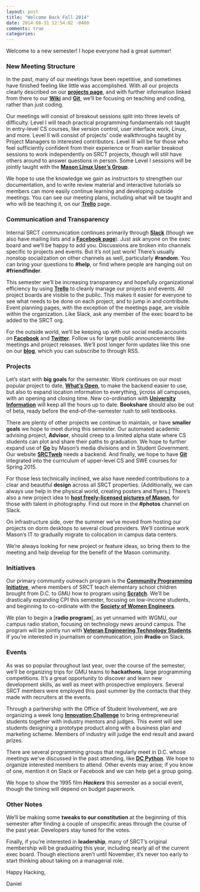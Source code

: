 ```yaml
---
layout: post
title: "Welcome Back Fall 2014"
date: 2014-08-31 12:54:02 -0400
comments: true
categories: 
---
```


Welcome to a new semester! I hope everyone had a great summer!

### New Meeting Structure

In the past, many of our meetings have been repetitive, and sometimes have finished feeling like little was accomplished. With all our projects clearly described on our [**projects page**](srct.gmu.edu/projects), and with further information linked from there to our [**Wiki**](wiki.srct.gmu.edu) and [**Git**](git.gmu.edu), we’ll be focusing on teaching and coding, rather than just coding.

Our meetings will consist of breakout sessions split into three levels of difficulty. Level I will teach practical programming fundamentals not taught in entry-level CS courses, like version control, user interface work, Linux, and more. Level II will consist of projects’ code walkthroughs taught by Project Managers to interested contributors. Level III will be for those who feel sufficiently confident from their experience or from earlier breakout sessions to work independently on SRCT projects, though will still have others around to answer questions in person. Some Level I sessions will be jointly taught with the [**Mason Linux User’s Group**](gmulug.com).

We hope to use the knowledge we gain as instructors to strengthen our documentation, and to write review material and interactive tutorials so members can more easily continue learning and developing outside meetings. You can see our meeting plans, including what will be taught and who will be teaching it, on our [**Trello**](trello.com/srct) page.

### Communication and Transparency

Internal SRCT communication continues primarily through [**Slack**](slack.com) (though we also have mailing lists and a [**Facebook page**](fb.com/MasonSRCT)). Just ask anyone on the exec board and we’ll be happy to add you. Discussions are broken into channels specific to projects and events. But it’s not just work! There’s usually nonstop socialization on other channels as well, particularly **#random**. You can bring your questions to **#help**, or find where people are hanging out on **#friendfinder**.

This semester we’ll be increasing transparency and hopefully organizational efficiency by using [**Trello**](trello.com/srct) to cleanly manage our projects and events. All project boards are visible to the public. This makes it easier for everyone to see what needs to be done on each project, and to jump in and contribute. Event planning pages, with the exception of the meetings page, are visible within the organization. Like Slack, ask any member of the exec board to be added to the SRCT org.

For the outside world, we’ll be keeping up with our social media accounts on [**Facebook**](fb.com/MasonSRCT) and [**Twitter**](twitter.com/MasonSRCT). Follow us for large public announcements like meetings and project releases. We’ll post longer form updates like this one on our [**blog**](blog.srct.gmu.edu), which you can subscribe to through RSS.

### Projects

Let’s start with **big goals** for the semester. Work continues on our most popular project to date, [**What’s Open**](whatsopen.gmu.edu), to make the backend easier to use, but also to expand location information to everything, ÿcross all campuses, with an opening and closing time. New co-ordination with [**University Information**](information.gmu.edu) will keep all the hours up to date. **Bookshare** should also be out of beta, ready before the end-of-the-semester rush to sell textbooks.

There are plenty of other projects we continue to maintain, or have **smaller goals** we hope to meet during this semester. Our automated academic advising project, **Advisor**, should creep to a limited alpha state where CS students can plot and share their paths to graduation. We hope to further expand use of [**Go**](go.gmu.edu) by Mason’s media divisions and in Student Government. Our website [**SRCTweb**](srct.gmu.edu) needs a backend. And finally, we hope to have [**Git**](git.gmu.edu) integrated into the curriculum of upper-level CS and SWE courses for Spring 2015.

For those less technically inclined, we also have needed contributions to a clear and beautiful **design** across all SRCT properties. (Additionally, we can always use help in the physical world, creating posters and flyers.) There’s also a new project idea to [**host freely-licensed pictures of Mason**](photos.srct.gmu.edu), for those with talent in photography. Find out more in the **#photos** channel on Slack.

On infrastructure side, over the summer we’ve moved from hosting our projects on dorm desktops to several cloud providers.  We’ll continue work Mason’s IT to gradually migrate to colocation in campus data centers.

We’re always looking for new project or feature ideas, so bring them to the meeting and help develop for the benefit of the Mason community.

### Initiatives

Our primary community outreach program is the [**Community Programming Initiative**](cpi.srct.gmu.edu), where members of SRCT teach elementary school children brought from D.C. to GMU how to program using [**Scratch**](scratch.mit.edu). We’ll be drastically expanding CPI this semester, focusing on low-income students, and beginning to co-ordinate with the [**Society of Women Engineers**](gmuswe.onmason.com).

We plan to begin a [**radio program**], as yet unnamed with WGMU, our campus radio station, focusing on technology news around campus. The program will be jointly run with [**Veteran Engineering Technology Students**](www.gmu.edu/org/vets). If you’re interested in journalism or communication, join **#radio** on Slack.

### Events

As was so popular throughout last year, over the course of the semester, we’ll be organizing trips for GMU teams to **hackathons**, large programming competitions. It’s a great opportunity to discover and learn new development skills, as well as meet with prospective employers. Several SRCT members were employed this past summer by the contacts that they made with recruiters at the events.

Through a partnership with the Office of Student Involvement, we are organizing a week long [**Innovation Challenge**](tic.srct.gmu.edu) to bring entrepreneurial students together with industry mentors and judges. This event will see students designing a prototype product along with a business plan and marketing scheme. Members of industry will judge the end result and award prizes.

There are several programming groups that regularly meet in D.C. whose meetings we’ve discussed in the past attending, like [**DC Python**](www.dcpython.org). We hope to organize interested members to attend. Other events may arise; if you know of one, mention it on Slack or Facebook and we can help get a group going.

We hope to show the 1995 film ***Hackers*** this semester as a social event, though the timing will depend on budget paperwork.

### Other Notes

We’ll be making some **tweaks to our constitution** at the beginning of this semester after finding a couple of unspecific areas through the course of the past year. Developers stay tuned for the votes.

Finally, if you’re interested in **leadership**, many of SRCT’s original membership will be graduating this year, including nearly all of the current exec board. Though elections aren’t until November, it’s never too early to start thinking about taking on a managerial role.

Happy Hacking,

Daniel

